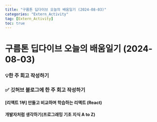 ```yaml
---
title: "구름톤 딥다이브 오늘의 배움일기 (2024-08-03)"
categories: "Extern_Activity"
tag: [Extern_Activity]
toc: true
---
```


# 구름톤 딥다이브 오늘의 배움일기 (2024-08-03)

### 💡한 주 회고 작성하기

### ✅ 깃허브 블로그에 한 주 회고 작성하기

#### [리액트 1부] 만들고 비교하며 학습하는 리액트 (React)

#### 개발자처럼 생각하기(프로그래밍 기초 지식 A to Z)